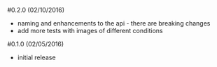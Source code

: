 #0.2.0 (02/10/2016)
- naming and enhancements to the api - there are breaking changes
- add more tests with images of different conditions

#0.1.0 (02/05/2016)
- initial release

